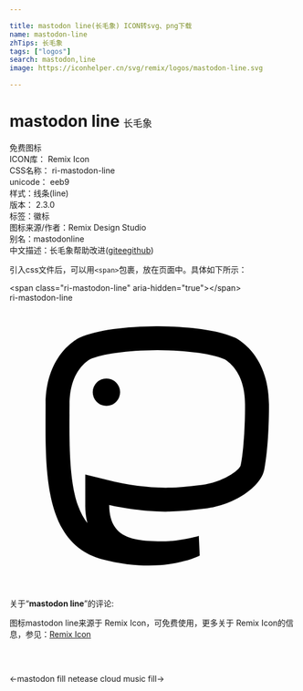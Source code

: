 ```yaml
---

title: mastodon line(长毛象) ICON转svg、png下载
name: mastodon-line
zhTips: 长毛象
tags: ["logos"]
search: mastodon,line
image: https://iconhelper.cn/svg/remix/logos/mastodon-line.svg

---
```


# mastodon line  <small style="font-size: 60%;font-weight: 100">长毛象</small>


<div class="detail-page">
<p>
<span><span class="badge-success badge">免费图标</span> </span>
<br/>
<span>
ICON库：
<span class="badge-secondary badge">Remix Icon</span> 
</span>
<br/>
<span>
CSS名称：
<span class="badge-secondary badge">ri-mastodon-line</span> 
</span>
<br/>
<span>
unicode：
<span class="badge-secondary badge">eeb9</span> 
<copy-btn content='eeb9' btn-title=""></copy-btn>
<copy-btn :content='String.fromCodePoint(parseInt("eeb9", 16))' btn-title="复制U"></copy-btn>
</span><br/><span>样式：<span class="badge-light badge">线条(line)</span></span>
<br/>
<span>
版本：
<span class="badge-secondary badge">2.3.0</span> 
</span><br/><span>标签：<span class="badge-light badge"><router-link to="/tags/logos.html">徽标</router-link></span></span>
<br/>
<span>图标来源/作者：<span class="badge-light badge">Remix Design Studio</span></span> 
<br/>
<span>别名：<span class="badge-light badge">mastodon</span><span class="badge-light badge">line</span></span><br/><span class="zh-detail">中文描述：<span class="badge-primary badge">长毛象</span><span class="help-link"><span>帮助改进</span>(<a href="https://gitee.com/liuwave/icon-helper/edit/master/json/remix/logos/mastodon-line.json" target="_blank" rel="noopener noreferrer">gitee</a><a href="https://github.com/liuwave/icon-helper/edit/master/json/remix/logos/mastodon-line.json" target="_blank" rel="noopener noreferrer">github</a></span>)</span><br/>
</p>
</div>
<div class="alert alert-dark">
  <i class="ri-mastodon-line ri-xs"></i>
  <i class="ri-mastodon-line ri-sm"></i>
  <i class="ri-mastodon-line ri-lg"></i>
  <i class="ri-mastodon-line ri-2x"></i>
  <i class="ri-mastodon-line ri-3x"></i>
  <i class="ri-mastodon-line ri-5x"></i>
  <i class="ri-mastodon-line ri-7x"></i>
</div>
<div>
  <p>引入css文件后，可以用<code>&lt;span&gt;</code>包裹，放在页面中。具体如下所示：    
  </p>
  <div class="alert alert-primary" style="font-size: 14px">
    &lt;span class="ri-mastodon-line" aria-hidden="true"&gt;&lt;/span&gt;
    <copy-btn content='<span class="ri-mastodon-line" aria-hidden="true"></span>'></copy-btn>
  </div>
  <div class="alert alert-secondary">
    <i class="ri-mastodon-line"
    style="font-size: 24px"
    aria-hidden="true"></i> ri-mastodon-line
    <copy-btn content="ri-mastodon-line" btn-title="复制图标名称"></copy-btn>
  </div>
</div>
<div id="svg" class="svg-wrap">
<svg xmlns="http://www.w3.org/2000/svg" viewBox="0 0 24 24">
    <g>
        <path fill="none" d="M0 0h24v24H0z"/>
        <path fill-rule="nonzero" d="M3.018 12.008c-.032-1.26-.012-2.448-.012-3.442 0-4.338 2.843-5.61 2.843-5.61 1.433-.658 3.892-.935 6.45-.956h.062c2.557.02 5.018.298 6.451.956 0 0 2.843 1.272 2.843 5.61 0 0 .036 3.201-.396 5.424-.275 1.41-2.457 2.955-4.963 3.254-1.306.156-2.593.3-3.965.236-2.243-.103-4.014-.535-4.014-.535 0 .218.014.426.04.62.084.633.299 1.095.605 1.435.766.85 2.106.93 3.395.974 1.82.063 3.44-.449 3.44-.449l.076 1.646s-1.274.684-3.542.81c-1.25.068-2.803-.032-4.612-.51-1.532-.406-2.568-1.29-3.27-2.471-1.093-1.843-1.368-4.406-1.431-6.992zm3.3 4.937v-2.548l2.474.605a20.54 20.54 0 0 0 1.303.245c.753.116 1.538.2 2.328.235 1.019.047 1.901-.017 3.636-.224 1.663-.199 3.148-1.196 3.236-1.65.082-.422.151-.922.206-1.482a33.6 33.6 0 0 0 .137-2.245c.015-.51.02-.945.017-1.256v-.059c0-1.43-.369-2.438-.963-3.158a3.008 3.008 0 0 0-.584-.548c-.09-.064-.135-.089-.13-.087-1.013-.465-3.093-.752-5.617-.773h-.046c-2.54.02-4.62.308-5.65.782.023-.01-.021.014-.112.078a3.008 3.008 0 0 0-.584.548c-.594.72-.963 1.729-.963 3.158 0 .232 0 .397-.003.875a77.483 77.483 0 0 0 .014 2.518c.054 2.197.264 3.835.7 5.041.212.587.472 1.07.78 1.45a5.7 5.7 0 0 1-.18-1.505zM8.084 6.37a1.143 1.143 0 1 1 0 2.287 1.143 1.143 0 0 1 0-2.287z"/>
    </g>
</svg>

</div>
<detail full-name='ri-mastodon-line'></detail>  
<div class="icon-detail__container">
<p>关于“<b>mastodon line</b>”的评论:</p>
</div>
<Vssue title="关于“mastodon line”的评论" />    
<div><p>图标mastodon line来源于 Remix Icon，可免费使用，更多关于  Remix Icon的信息，参见：<a target="_blank" href="https://iconhelper.cn/remix.html">Remix Icon</a>
</p></div>

<div style="padding:2rem 0 " class="page-nav"><p class="inner"><span class="prev">←<router-link to="/icon/logos/mastodon-fill.html">mastodon fill</router-link></span> <span class="next"><router-link to="/icon/logos/netease-cloud-music-fill.html">netease cloud music fill</router-link>→</span></p></div>
